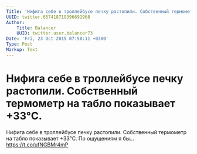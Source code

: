 ```yaml
---
Title: 'Нифига себе в троллейбусе печку растопили. Собственный термометр на табло показывает +33°C.'
UUID: twitter.657418719396691968
Author:
    Title: Balancer
    UUID: twitter.user.balancer73
Date: 'Fri, 23 Oct 2015 07:50:11 +0300'
Type: Post
Markup: Text
---
```


# Нифига себе в троллейбусе печку растопили. Собственный термометр на табло показывает +33°C.

Нифига себе в троллейбусе печку растопили. Собственный
термометр на табло показывает +33°C. По ощущениям я бы...
https://t.co/ufNGBMr4mP
